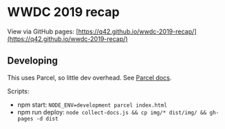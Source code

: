 # WWDC 2019 recap

View via GitHub pages: [https://q42.github.io/wwdc-2019-recap/](https://q42.github.io/wwdc-2019-recap/)

## Developing

This uses Parcel, so little dev overhead. See [Parcel docs](https://parceljs.org).

Scripts:
- npm start: `NODE_ENV=development parcel index.html`
- npm run deploy: `node collect-docs.js && cp img/* dist/img/ && gh-pages -d dist`

